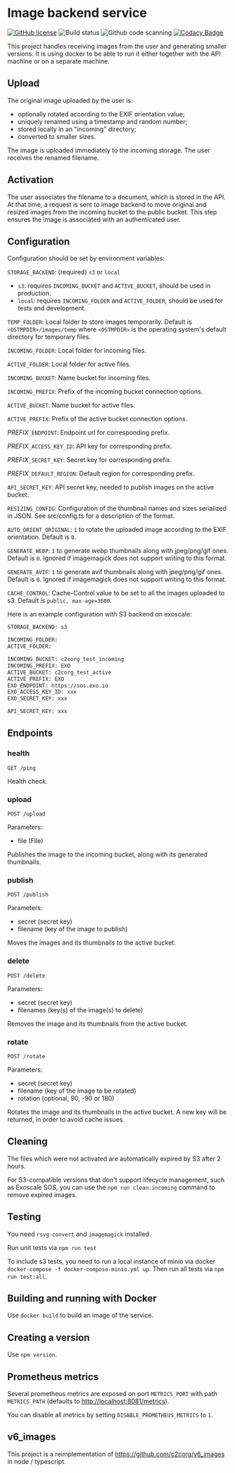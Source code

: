 # Image backend service

[![GitHub license](https://img.shields.io/github/license/c2corg/c2c_images)](https://github.com/c2corg/c2c_images/blob/master/LICENSE)
![Build status](https://github.com/c2corg/c2c_images/actions/workflows/ci.yml/badge.svg)
![Github code scanning](https://github.com/c2corg/c2c_images/actions/workflows/codeql-analysis.yml/badge.svg)
[![Codacy Badge](https://app.codacy.com/project/badge/Coverage/95980766784c4f99865629175b4c96b6)](https://www.codacy.com/gh/c2corg/c2c_images/dashboard)

This project handles receiving images from the user and generating smaller
versions. It is using docker to be able to run it either together with the
API machine or on a separate machine.

## Upload

The original image uploaded by the user is:

- optionally rotated according to the EXIF orientation value;
- uniquely renamed using a timestamp and random number;
- stored locally in an "incoming" directory;
- converted to smaller sizes.

The image is uploaded immediately to the incoming storage.
The user receives the renamed filename.

## Activation

The user associates the filename to a document, which is stored in the API.
At that time, a request is sent to image backend to move original and resized
images from the incoming bucket to the public bucket. This step ensures the
image is associated with an authenticated user.

## Configuration

Configuration should be set by environment variables:

`STORAGE_BACKEND`: (required) `s3` or `local`

- `s3`: requires `INCOMING_BUCKET` and `ACTIVE_BUCKET`, should be used in
  production.
- `local`: requires `INCOMING_FOLDER` and `ACTIVE_FOLDER`, should be used
  for tests and development.

`TEMP_FOLDER`: Local folder to store images temporarily. Default is
`<OSTMPDIR>/images/temp` where `<OSTMPDIR>` is the operating system's
default directory for temporary files.

`INCOMING_FOLDER`: Local folder for incoming files.

`ACTIVE_FOLDER`: Local folder for active files.

`INCOMING_BUCKET`: Name bucket for incoming files.

`INCOMING_PREFIX`: Prefix of the incoming bucket connection options.

`ACTIVE_BUCKET`: Name bucket for active files.

`ACTIVE_PREFIX`: Prefix of the active bucket connection options.

_PREFIX_`_ENDPOINT`: Endpoint url for corresponding prefix.

_PREFIX_`_ACCESS_KEY_ID`: API key for corresponding prefix.

_PREFIX_`_SECRET_KEY`: Secret key for corresponding prefix.

_PREFIX_`_DEFAULT_REGION`: Default region for corresponding prefix.

`API_SECRET_KEY`: API secret key, needed to publish images on the active
bucket.

`RESIZING_CONFIG`: Configuration of the thumbnail names and sizes serialized
in JSON. See src/config.ts for a description of the format.

`AUTO_ORIENT_ORIGINAL`: `1` to rotate the uploaded image according to the
EXIF orientation. Default is `0`.

`GENERATE_WEBP`: `1` to generate webp thumbnails along with jpeg/png/gif
ones. Default is `0`. Ignored if imagemagick does not support writing
to this format.

`GENERATE_AVIF`: `1` to generate avif thumbnails along with jpeg/png/gif
ones. Default is `0`. Ignored if imagemagick does not support writing
to this format.

`CACHE_CONTROL`: Cache-Control value to be set to all the images uploaded
to s3. Default is `public, max-age=3600`.

Here is an example configuration with S3 backend on exoscale:

```bash
STORAGE_BACKEND: s3

INCOMING_FOLDER:
ACTIVE_FOLDER:

INCOMING_BUCKET: c2corg_test_incoming
INCOMING_PREFIX: EXO
ACTIVE_BUCKET: c2corg_test_active
ACTIVE_PREFIX: EXO
EXO_ENDPOINT: https://sos.exo.io
EXO_ACCESS_KEY_ID: xxx
EXO_SECRET_KEY: xxx

API_SECRET_KEY: xxx
```

## Endpoints

### health

`GET /ping`

Health check.

### upload

`POST /upload`

Parameters:

- file (File)

Publishes the image to the incoming bucket, along with its generated
thumbnails.

### publish

`POST /publish`

Parameters:

- secret (secret key)
- filename (key of the image to publish)

Moves the images and its thumbnails to the active bucket.

### delete

`POST /delete`

Parameters:

- secret (secret key)
- filenames (key(s) of the image(s) to delete)

Removes the image and its thumbnails from the active bucket.

### rotate

`POST /rotate`

Parameters:

- secret (secret key)
- filename (key of the image to be rotated)
- rotation (optional, 90, -90 or 180)

Rotates the image and its thumbnails in the active bucket.
A new key will be returned, in order to avoid cache issues.

## Cleaning

The files which were not activated are automatically expired by S3 after 2
hours.

For S3-compatible versions that don't support lifecycle management, such as
Exoscale SOS, you can use the `npm run clean:incoming` command to remove
expired images.

## Testing

You need `rsvg-convert` and `imagemagick` installed.

Run unit tests via `npm run test`

To include s3 tests, you need to run a local instance of minio via docker
`docker-compose -f docker-compose-minio.yml up`.
Then run all tests via `npm run test:all`.

## Building and running with Docker

Use `docker build` to build an image of the service.

## Creating a version

Use `npm version`.

## Prometheus metrics

Several prometheus metrics are exposed on port `METRICS_PORT` with path
`METRICS_PATH` (defaults to <http://localhost:8081/metrics>).

You can disable all metrics by setting `DISABLE_PROMETHEUS_METRICS` to `1`.

## v6_images

This project is a reimplementation of <https://github.com/c2corg/v6_images>
in node / typescript.
